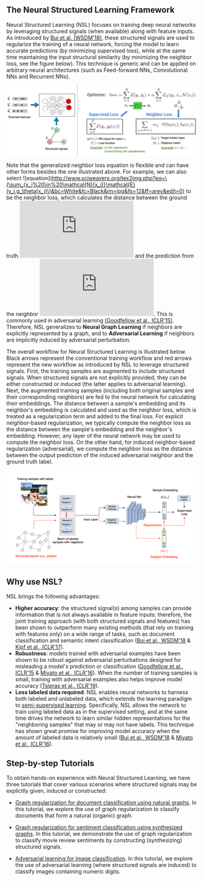 ## The Neural Structured Learning Framework

Neural Structured Learning (NSL) focuses on training deep neural networks by
leveraging structured signals (when available) along with feature inputs. As
introduced by
[Bui et al. (WSDM'18)](https://ai.google/research/pubs/pub46568.pdf), these
structured signals are used to regularize the training of a neural network,
forcing the model to learn accurate predictions (by minimizing supervised loss),
while at the same time maintaining the input structural similarity (by
minimizing the neighbor loss, see the figure below). This technique is generic
and can be applied on arbitrary neural architectures (such as Feed-forward NNs,
Convolutional NNs and Recurrent NNs).

![NSL Concept](../images/nlink_figure.png)

Note that the generalized neighbor loss equation is flexible and can have other
forms besides the one illustrated above. For example, we can also select
![equation](http://www.sciweavers.org/tex2img.php?eq=\(\sum_{x_j%20\in%20\mathcal{N}(x_i)}\mathcal{E}(y_i,g_\theta(x_j)\)&bc=White&fc=Black&im=jpg&fs=12&ff=arev&edit=0)
 to be the
neighbor loss, which calculates the distance between the ground truth
![equation](http://www.sciweavers.org/tex2img.php?eq=%20%5C%28y_i%5C%29&bc=White&fc=Black&im=jpg&fs=12&ff=arev&edit=0)
and the prediction from the neighbor ![equation](http://www.sciweavers.org/tex2img.php?eq=%5C%28g_%5Ctheta%28x_j%29%5C%29&bc=White&fc=Black&im=jpg&fs=12&ff=arev&edit=0).
 This is commonly used
in adversarial learning
[(Goodfellow et al., ICLR'15)](https://arxiv.org/pdf/1412.6572.pdf). Therefore,
NSL generalizes to **Neural Graph Learning** if neighbors are explicitly
represented by a graph, and to **Adversarial Learning** if neighbors are
implicitly induced by adversarial perturbation.

The overall workflow for Neural Structured Learning is illustrated below. Black
arrows represent the conventional training workflow and red arrows represent the
new workflow as introduced by NSL to leverage structured signals. First, the
training samples are augmented to include structured signals. When structured
signals are not explicitly provided, they can be either constructed or induced
(the latter applies to adversarial learning). Next, the augmented training
samples (including both original samples and their corresponding neighbors) are
fed to the neural network for calculating their embeddings. The distance between
a sample's embedding and its neighbor's embedding is calculated and used as the
neighbor loss, which is treated as a regularization term and added to the final
loss. For explicit neighbor-based regularization, we typically compute the
neighbor loss as the distance between the sample's embedding and the neighbor's
embedding. However, any layer of the neural network may be used to compute the
neighbor loss. On the other hand, for induced neighbor-based regularization
(adversarial), we compute the neighbor loss as the distance between the output
prediction of the induced adversarial neighbor and the ground truth label.

![NSL workflow](../images/workflow_overview.png)

## Why use NSL?

NSL brings the following advantages:

*   **Higher accuracy**: the structured signal(s) among samples can provide
    information that is not always available in feature inputs; therefore, the
    joint training approach (with both structured signals and features) has been
    shown to outperform many existing methods (that rely on training with
    features only) on a wide range of tasks, such as document classification and
    semantic intent classification
    ([Bui et al., WSDM'18](https://ai.google/research/pubs/pub46568.pdf) &
    [Kipf et al., ICLR'17](https://arxiv.org/pdf/1609.02907.pdf)).
*   **Robustness**: models trained with adversarial examples have been shown to
    be robust against adversarial perturbations designed for misleading a
    model's prediction or classification
    ([Goodfellow et al., ICLR'15](https://arxiv.org/pdf/1412.6572.pdf) &
    [Miyato et al., ICLR'16](https://arxiv.org/pdf/1704.03976.pdf)). When the
    number of training samples is small, training with
    adversarial examples also helps improve model accuracy
    ([Tsipras et al., ICLR'19](https://arxiv.org/pdf/1805.12152.pdf)).
*   **Less labeled data required**: NSL enables neural networks to harness both
    labeled and unlabeled data, which extends the learning paradigm to
    [semi-supervised learning](https://en.wikipedia.org/wiki/Semi-supervised_learning).
    Specifically, NSL allows the network to train using labeled data as in the
    supervised setting, and at the same time drives the network to learn similar
    hidden representations for the "neighboring samples" that may or may not
    have labels. This technique has shown great promise for improving model
    accuracy when the amount of labeled data is relatively small
    ([Bui et al., WSDM'18](https://ai.google/research/pubs/pub46568.pdf) &
    [Miyato et al., ICLR'16](https://arxiv.org/pdf/1704.03976.pdf)).

## Step-by-step Tutorials

To obtain hands-on experience with Neural Structured Learning, we have three
tutorials that cover various scenarios where structured signals may be
explicitly given, induced or constructed:

*   [Graph regularization for document classification using natural graphs](graph_keras_mlp_cora.ipynb).
    In this tutorial, we explore the use of graph regularization to classify
    documents that form a natural (organic) graph.

*   [Graph regularization for sentiment classification using synthesized graphs](graph_keras_lstm_imdb.ipynb).
    In this tutorial, we demonstrate the use of graph regularization to classify
    movie review sentiments by constructing (synthesizing) structured signals.

*   [Adversarial learning for image classification](adversarial_keras_cnn_mnist.ipynb).
    In this tutorial, we explore the use of adversarial learning (where
    structured signals are induced) to classify images containing numeric
    digits.
